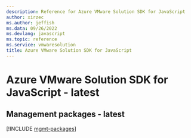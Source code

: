 ```yaml
---
description: Reference for Azure VMware Solution SDK for JavaScript
author: xirzec
ms.author: jeffish
ms.data: 09/26/2022
ms.devlang: javascript
ms.topic: reference
ms.service: vmwaresolution
title: Azure VMware Solution SDK for JavaScript
---
```

# Azure VMware Solution SDK for JavaScript - latest

## Management packages - latest
[!INCLUDE [mgmt-packages](vmware-solution-mgmt-index.md)]